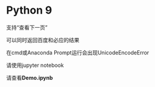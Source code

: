 # Python 9

支持“查看下一页”

可以同时返回百度和必应的结果

在cmd或Anaconda Prompt运行会出现UnicodeEncodeError

请使用jupyter notebook

请查看**Demo.ipynb**

